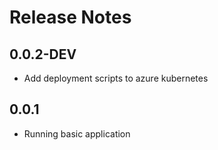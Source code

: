 # Release Notes



## 0.0.2-DEV

- Add deployment scripts to azure kubernetes



## 0.0.1

- Running basic application
